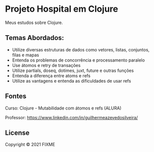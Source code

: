 # Projeto Hospital em Clojure

Meus estudos sobre Clojure.

## Temas Abordados:
* Utilize diversas estruturas de dados como vetores, listas, conjuntos, filas e mapas
* Entenda os problemas de concorrência e processamento paralelo
* Use átomos e retry de transações
* Utilize partials, doseq, dotimes, juxt, future e outras funções
* Entenda a diferença entre atoms e refs
* Utilize as vantagens e entenda as dificuldades de usar refs


## Fontes
Curso: Clojure - Mutabilidade com átomos e refs (ALURA) 

Professor: https://www.linkedin.com/in/guilhermeazevedosilveira/

## License

Copyright © 2021 FIXME
